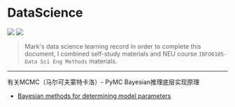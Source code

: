 # DataScience

![](https://img.shields.io/badge/Data-Science-red) ![](https://img.shields.io/badge/Author-Mark-lightblue)

> Mark's data science learning record
>In order to complete this document, I combined self-study materials and NEU course `INFO6105-Data Sci Eng Methods` materials. 

---
有关MCMC（马尔可夫蒙特卡洛）- PyMC Bayesian推理底层实现原理
- [Bayesian methods for determining model parameters](./Bayesian%20methods%20for%20determining%20model%20parameters.md)


